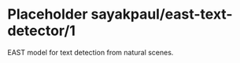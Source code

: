 # Placeholder sayakpaul/east-text-detector/1
EAST model for text detection from natural scenes.

<!-- dataset: multiple -->
<!-- task: image-object-detection -->
<!-- network-architecture: other -->
<!-- fine-tunable: false -->
<!-- license: apache-2.0 -->
